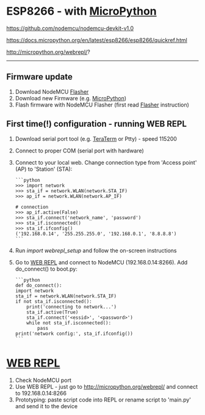 # ESP8266 - with [MicroPython]

https://github.com/nodemcu/nodemcu-devkit-v1.0

https://docs.micropython.org/en/latest/esp8266/esp8266/quickref.html

http://micropython.org/webrepl/?

---

## Firmware update

1. Download NodeMCU [Flasher]
2. Download new Firmware (e.g. [MicroPython])
3. Flash firmware with NodeMCU Flasher (first read [Flasher] instruction)

## First time(!) configuration - running WEB REPL

1.  Download serial port tool (e.g. [TeraTerm] or Ptty) - speed 115200
2.  Connect to proper COM (serial port with hardware)
3.  Connect to your local web. Change connection type from 'Access point' (AP) to 'Station' (STA):

        ```python
        >>> import network
        >>> sta_if = network.WLAN(network.STA_IF)
        >>> ap_if = network.WLAN(network.AP_IF)

        # connection
        >>> ap_if.active(False)
        >>> sta_if.connect('network_name', 'password')
        >>> sta_if.isconnected()
        >>> sta_if.ifconfig()
        ('192.168.0.14', '255.255.255.0', '192.168.0.1', '8.8.8.8')
        ```

4.  Run _import webrepl_setup_ and follow the on-screen instructions
5.  Go to [WEB REPL] and connect to NodeMCU (192.168.0.14:8266). Add do_connect() to boot.py:

        ```python
        def do_connect():
        import network
        sta_if = network.WLAN(network.STA_IF)
        if not sta_if.isconnected():
            print('connecting to network...')
            sta_if.active(True)
            sta_if.connect('<essid>', '<password>')
            while not sta_if.isconnected():
                pass
        print('network config:', sta_if.ifconfig())
        ```

# [WEB REPL]

1. Check NodeMCU port
2. Use WEB REPL - just go to http://micropython.org/webrepl/ and connect to 192.168.0.14:8266
3. Prototyping: paste script code into REPL or rename script to 'main.py' and send it to the device

[flasher]: https://github.com/nodemcu/nodemcu-flasher#nodemcu-flasher
[micropython]: https://docs.micropython.org/en/latest/esp8266/esp8266/tutorial/intro.html
[teraterm]: https://ttssh2.osdn.jp/index.html.en
[web repl]: http://micropython.org/webrepl/
[micropython]: https://docs.micropython.org/en/latest/esp8266/esp8266/tutorial/intro.html
